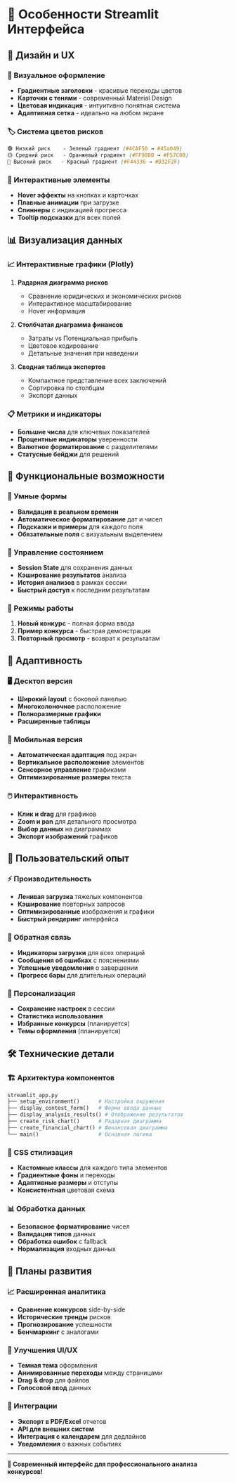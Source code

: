 # 🎨 Особенности Streamlit Интерфейса

## 🌟 Дизайн и UX

### 🎨 Визуальное оформление
- **Градиентные заголовки** - красивые переходы цветов
- **Карточки с тенями** - современный Material Design
- **Цветовая индикация** - интуитивно понятная система
- **Адаптивная сетка** - идеально на любом экране

### 🏷️ Система цветов рисков
```css
🟢 Низкий риск    - Зеленый градиент (#4CAF50 → #45a049)
🟡 Средний риск   - Оранжевый градиент (#FF9800 → #F57C00)  
🔴 Высокий риск   - Красный градиент (#F44336 → #D32F2F)
```

### 💫 Интерактивные элементы
- **Hover эффекты** на кнопках и карточках
- **Плавные анимации** при загрузке
- **Спиннеры** с индикацией прогресса
- **Tooltip подсказки** для всех полей

## 📊 Визуализация данных

### 📈 Интерактивные графики (Plotly)
1. **Радарная диаграмма рисков**
   - Сравнение юридических и экономических рисков
   - Интерактивное масштабирование
   - Hover информация

2. **Столбчатая диаграмма финансов**
   - Затраты vs Потенциальная прибыль
   - Цветовое кодирование
   - Детальные значения при наведении

3. **Сводная таблица экспертов**
   - Компактное представление всех заключений
   - Сортировка по столбцам
   - Экспорт данных

### 📋 Метрики и индикаторы
- **Большие числа** для ключевых показателей
- **Процентные индикаторы** уверенности
- **Валютное форматирование** с разделителями
- **Статусные бейджи** для решений

## 🔧 Функциональные возможности

### 📝 Умные формы
- **Валидация в реальном времени**
- **Автоматическое форматирование** дат и чисел
- **Подсказки и примеры** для каждого поля
- **Обязательные поля** с визуальным выделением

### 💾 Управление состоянием
- **Session State** для сохранения данных
- **Кэширование результатов** анализа
- **История анализов** в рамках сессии
- **Быстрый доступ** к последним результатам

### 🎯 Режимы работы
1. **Новый конкурс** - полная форма ввода
2. **Пример конкурса** - быстрая демонстрация
3. **Повторный просмотр** - возврат к результатам

## 📱 Адаптивность

### 🖥️ Десктоп версия
- **Широкий layout** с боковой панелью
- **Многоколоночное** расположение
- **Полноразмерные графики**
- **Расширенные таблицы**

### 📱 Мобильная версия
- **Автоматическая адаптация** под экран
- **Вертикальное расположение** элементов
- **Сенсорное управление** графиками
- **Оптимизированные размеры** текста

### 🖱️ Интерактивность
- **Клик и drag** для графиков
- **Zoom и pan** для детального просмотра
- **Выбор данных** на диаграммах
- **Экспорт изображений** графиков

## 🎪 Пользовательский опыт

### ⚡ Производительность
- **Ленивая загрузка** тяжелых компонентов
- **Кэширование** повторных запросов
- **Оптимизированные** изображения и графики
- **Быстрый рендеринг** интерфейса

### 🔄 Обратная связь
- **Индикаторы загрузки** для всех операций
- **Сообщения об ошибках** с пояснениями
- **Успешные уведомления** о завершении
- **Прогресс бары** для длительных операций

### 🎨 Персонализация
- **Сохранение настроек** в сессии
- **Статистика использования**
- **Избранные конкурсы** (планируется)
- **Темы оформления** (планируется)

## 🛠️ Технические детали

### 🏗️ Архитектура компонентов
```python
streamlit_app.py
├── setup_environment()      # Настройка окружения
├── display_contest_form()   # Форма ввода данных
├── display_analysis_results() # Отображение результатов
├── create_risk_chart()      # Радарная диаграмма
├── create_financial_chart() # Финансовая диаграмма
└── main()                   # Основная логика
```

### 🎨 CSS стилизация
- **Кастомные классы** для каждого типа элементов
- **Градиентные фоны** и переходы
- **Адаптивные размеры** и отступы
- **Консистентная** цветовая схема

### 📊 Обработка данных
- **Безопасное форматирование** чисел
- **Валидация типов** данных
- **Обработка ошибок** с fallback
- **Нормализация** входных данных

## 🚀 Планы развития

### 📈 Расширенная аналитика
- **Сравнение конкурсов** side-by-side
- **Исторические тренды** рисков
- **Прогнозирование** успешности
- **Бенчмаркинг** с аналогами

### 🎨 Улучшения UI/UX
- **Темная тема** оформления
- **Анимированные переходы** между страницами
- **Drag & drop** для файлов
- **Голосовой ввод** данных

### 🔗 Интеграции
- **Экспорт в PDF/Excel** отчетов
- **API для внешних систем**
- **Интеграция с календарем** для дедлайнов
- **Уведомления** о важных событиях

---

**🎊 Современный интерфейс для профессионального анализа конкурсов!** 